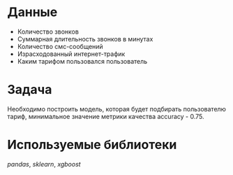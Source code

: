 # Данные
- Количество звонков
- Суммарная длительность звонков в минутах
- Количество смс-сообщений
- Израсходованный интернет-трафик
- Каким тарифом пользовался пользователь
# Задача
Необходимо построить модель, которая будет подбирать пользователю тариф, минимальное значение метрики качества accuracy - 0.75.
# Используемые библиотеки
*pandas*, *sklearn*, *xgboost* 
